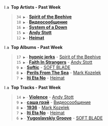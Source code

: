 <!--START_LASTFM_ARTISTS:{"period": "7day", "rows": 5}-->
<a href="https://last.fm" target="_blank"><img src="https://user-images.githubusercontent.com/17434202/215290617-e793598d-d7c9-428f-9975-156db1ba89cc.svg" alt="Last.fm Logo" width="18" height="13"/></a> **Top Artists - Past Week**

> `34 ▶️` ∙ **[Spirit of the Beehive](https://www.last.fm/music/Spirit+of+the+Beehive)**<br/>
> `18 ▶️` ∙ **[Видеосообщение](https://www.last.fm/music/%D0%92%D0%B8%D0%B4%D0%B5%D0%BE%D1%81%D0%BE%D0%BE%D0%B1%D1%89%D0%B5%D0%BD%D0%B8%D0%B5)**<br/>
> `16 ▶️` ∙ **[System of a Down](https://www.last.fm/music/System+of+a+Down)**<br/>
> `15 ▶️` ∙ **[Andy Stott](https://www.last.fm/music/Andy+Stott)**<br/>
> `12 ▶️` ∙ **[Heimat](https://www.last.fm/music/Heimat)**<br/>
<!--END_LASTFM_ARTISTS-->

<!--START_LASTFM_ALBUMS:{"period": "7day", "rows": 5}-->
<a href="https://last.fm" target="_blank"><img src="https://user-images.githubusercontent.com/17434202/215290617-e793598d-d7c9-428f-9975-156db1ba89cc.svg" alt="Last.fm Logo" width="18" height="13"/></a> **Top Albums - Past Week**

> `17 ▶️` ∙ **[hypnic jerks](https://www.last.fm/music/Spirit+of+the+Beehive/hypnic+jerks)** - [Spirit of the Beehive](https://www.last.fm/music/Spirit+of+the+Beehive)<br/>
> `15 ▶️` ∙ **[Faith In Strangers](https://www.last.fm/music/Andy+Stott/Faith+In+Strangers)** - [Andy Stott](https://www.last.fm/music/Andy+Stott)<br/>
> `9 ▶️` ∙ **[Softic](https://www.last.fm/music/SOFT+BLADE/Softic)** - [SOFT BLADE](https://www.last.fm/music/SOFT+BLADE)<br/>
> `8 ▶️` ∙ **[Perils From The Sea](https://www.last.fm/music/Mark+Kozelek/Perils+From+The+Sea)** - [Mark Kozelek](https://www.last.fm/music/Mark+Kozelek)<br/>
> `7 ▶️` ∙ **[Iti Eta No](https://www.last.fm/music/Heimat/Iti+Eta+No)** - [Heimat](https://www.last.fm/music/Heimat)<br/>
<!--END_LASTFM_ALBUMS-->

<!--START_LASTFM_TRACKS:{"period": "7day", "rows": 5}-->
<a href="https://last.fm" target="_blank"><img src="https://user-images.githubusercontent.com/17434202/215290617-e793598d-d7c9-428f-9975-156db1ba89cc.svg" alt="Last.fm Logo" width="18" height="13"/></a> **Top Tracks - Past Week**

> `14 ▶️` ∙ **[Violence](https://www.last.fm/music/Andy+Stott/_/Violence)** - [Andy Stott](https://www.last.fm/music/Andy+Stott)<br/>
> `9 ▶️` ∙ **[саша грэй](https://www.last.fm/music/%D0%92%D0%B8%D0%B4%D0%B5%D0%BE%D1%81%D0%BE%D0%BE%D0%B1%D1%89%D0%B5%D0%BD%D0%B8%D0%B5/_/%D1%81%D0%B0%D1%88%D0%B0+%D0%B3%D1%80%D1%8D%D0%B9)** - [Видеосообщение](https://www.last.fm/music/%D0%92%D0%B8%D0%B4%D0%B5%D0%BE%D1%81%D0%BE%D0%BE%D0%B1%D1%89%D0%B5%D0%BD%D0%B8%D0%B5)<br/>
> `8 ▶️` ∙ **[1936](https://www.last.fm/music/Mark+Kozelek/_/1936)** - [Mark Kozelek](https://www.last.fm/music/Mark+Kozelek)<br/>
> `7 ▶️` ∙ **[Iti Eta No](https://www.last.fm/music/Heimat/_/Iti+Eta+No)** - [Heimat](https://www.last.fm/music/Heimat)<br/>
> `6 ▶️` ∙ **[Yugoslavskiy Groove](https://www.last.fm/music/SOFT+BLADE/_/Yugoslavskiy+Groove)** - [SOFT BLADE](https://www.last.fm/music/SOFT+BLADE)<br/>
<!--END_LASTFM_TRACKS-->